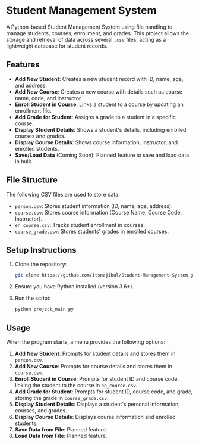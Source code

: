 # Student Management System

A Python-based Student Management System using file handling to manage students, courses, enrollment, and grades. This project allows the storage and retrieval of data across several `.csv` files, acting as a lightweight database for student records.

## Features

- **Add New Student**: Creates a new student record with ID, name, age, and address.
- **Add New Course**: Creates a new course with details such as course name, code, and instructor.
- **Enroll Student in Course**: Links a student to a course by updating an enrollment file.
- **Add Grade for Student**: Assigns a grade to a student in a specific course.
- **Display Student Details**: Shows a student's details, including enrolled courses and grades.
- **Display Course Details**: Shows course information, instructor, and enrolled students.
- **Save/Load Data** (Coming Soon): Planned feature to save and load data in bulk.

## File Structure

The following CSV files are used to store data:

- `person.csv`: Stores student information (ID, name, age, address).
- `course.csv`: Stores course information (Course Name, Course Code, Instructor).
- `en_course.csv`: Tracks student enrollment in courses.
- `course_grade.csv`: Stores students' grades in enrolled courses.

## Setup Instructions

1. Clone the repository:

    ```bash
    git clone https://github.com/itsnajibul/Student-Management-System.git
    ```

2. Ensure you have Python installed (version 3.6+).

3. Run the script:

    ```bash
    python project_main.py
    ```

## Usage

When the program starts, a menu provides the following options:

1. **Add New Student**: Prompts for student details and stores them in `person.csv`.
2. **Add New Course**: Prompts for course details and stores them in `course.csv`.
3. **Enroll Student in Course**: Prompts for student ID and course code, linking the student to the course in `en_course.csv`.
4. **Add Grade for Student**: Prompts for student ID, course code, and grade, storing the grade in `course_grade.csv`.
5. **Display Student Details**: Displays a student's personal information, courses, and grades.
6. **Display Course Details**: Displays course information and enrolled students.
7. **Save Data from File**: Planned feature.
8. **Load Data from File**: Planned feature.
